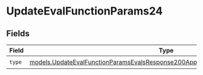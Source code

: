# UpdateEvalFunctionParams24


## Fields

| Field                                                                                                                                                                        | Type                                                                                                                                                                         | Required                                                                                                                                                                     | Description                                                                                                                                                                  |
| ---------------------------------------------------------------------------------------------------------------------------------------------------------------------------- | ---------------------------------------------------------------------------------------------------------------------------------------------------------------------------- | ---------------------------------------------------------------------------------------------------------------------------------------------------------------------------- | ---------------------------------------------------------------------------------------------------------------------------------------------------------------------------- |
| `type`                                                                                                                                                                       | [models.UpdateEvalFunctionParamsEvalsResponse200ApplicationJSONResponseBody524Type](../models/updateevalfunctionparamsevalsresponse200applicationjsonresponsebody524type.md) | :heavy_check_mark:                                                                                                                                                           | N/A                                                                                                                                                                          |